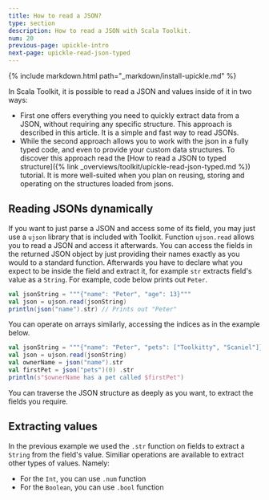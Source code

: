 ```yaml
---
title: How to read a JSON?
type: section
description: How to read a JSON with Scala Toolkit.
num: 20
previous-page: upickle-intro
next-page: upickle-read-json-typed
---
```


{% include markdown.html path="_markdown/install-upickle.md" %}

In Scala Toolkit, it is possible to read a JSON and values inside of it in two ways:
 - First one offers everything you need to quickly extract data from a JSON, without requiring any specific structure. This approach is described in this article. It is a simple and fast way to read JSONs.
 - While the second approach allows you to work with the json in a fully typed code, and even to provide your custom data structures. To discover this approach read the [How to read a JSON to typed structure]({% link _overviews/toolkit/upickle-read-json-typed.md %}) tutorial. It is more well-suited when you plan on reusing, storing and operating on the structures loaded from jsons.

## Reading JSONs dynamically
If you want to just parse a JSON and access some of its field, you may just use a `ujson` library that is included with Toolkit. 
Function `ujson.read` allows you to read a JSON and access it afterwards. 
You can access the fields in the returned JSON object by just providing their names exactly as you would to a standard function.
Afterwards you have to declare what you expect to be inside the field and extract it, for example `str` extracts field's value as a `String`.
For example, code below prints out `Peter`.
```scala
val jsonString = """{"name": "Peter", "age": 13}"""
val json = ujson.read(jsonString)
println(json("name").str) // Prints out "Peter"
```
You can operate on arrays similarly, accessing the indices as in the example below.
```scala
val jsonString = """{"name": "Peter", "pets": ["Toolkitty", "Scaniel"]}"""
val json = ujson.read(jsonString)
val ownerName = json("name").str
val firstPet = json("pets")(0) .str
println(s"$ownerName has a pet called $firstPet")
```
You can traverse the JSON structure as deeply as you want, to extract the fields you require.

## Extracting values
In the previous example we used the `.str` function on fields to extract a `String` from the field's value.
Similiar operations are available to extract other types of values. Namely:
 - For the `Int`, you can use `.num` function
 - For the `Boolean`, you can use `.bool` function